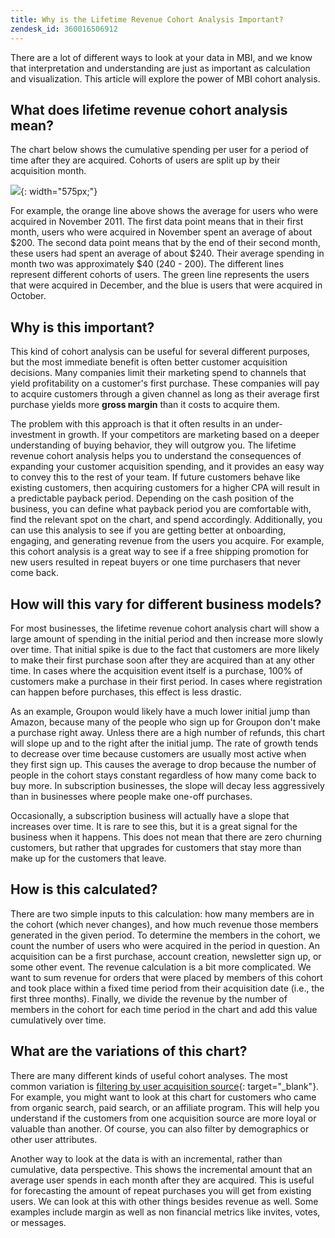 ```yaml
---
title: Why is the Lifetime Revenue Cohort Analysis Important?
zendesk_id: 360016506912
---
```


There are a lot of different ways to look at your data in MBI, and we know that interpretation and understanding are just as important as calculation and visualization. This article will explore the power of MBI cohort analysis.

## What does lifetime revenue cohort analysis mean?

The chart below shows the cumulative spending per user for a period of time after they are acquired. Cohorts of users are split up by their acquisition month.

![](https://lh4.googleusercontent.com/cU6evjjbCpSZ52CVMSDqSObnSx3yQ4ba1z2rmo7t9lCWd3JHu99UMLp06tla8HQ4HdV1Kql2_5Tl_KjKFy8oAErsTUEFzq6bk12uscnep0BRP5FPfYDe){: width="575px;"}

For example, the orange line above shows the average for users who were acquired in November 2011. The first data point means that in their first month, users who were acquired in November spent an average of about $200. The second data point means that by the end of their second month, these users had spent an average of about $240. Their average spending in month two was approximately $40 (240 - 200). The different lines represent different cohorts of users. The green line represents the users that were acquired in December, and the blue is users that were acquired in October.

## Why is this important?

This kind of cohort analysis can be useful for several different purposes, but the most immediate benefit is often better customer acquisition decisions. Many companies limit their marketing spend to channels that yield profitability on a customer's first purchase. These companies will pay to acquire customers through a given channel as long as their average first purchase yields more **gross margin** than it costs to acquire them.

The problem with this approach is that it often results in an under-investment in growth. If your competitors are marketing based on a deeper understanding of buying behavior, they will outgrow you. The lifetime revenue cohort analysis helps you to understand the consequences of expanding your customer acquisition spending, and it provides an easy way to convey this to the rest of your team. If future customers behave like existing customers, then acquiring customers for a higher CPA will result in a predictable payback period. Depending on the cash position of the business, you can define what payback period you are comfortable with, find the relevant spot on the chart, and spend accordingly. Additionally, you can use this analysis to see if you are getting better at onboarding, engaging, and generating revenue from the users you acquire.  For example, this cohort analysis is a great way to see if a free shipping promotion for new users resulted in repeat buyers or one time purchasers
that never come back.

## How will this vary for different business models?

For most businesses, the lifetime revenue cohort analysis chart will show a large amount of spending in the initial period and then increase more slowly over time. That initial spike is due to the fact that customers are more likely to make their first purchase soon after they are acquired than at any other time. In cases where the acquisition event itself is a purchase, 100% of customers make a purchase in their first period. In cases where registration can happen before purchases, this effect is less drastic.

As an example, Groupon would likely have a much lower initial jump than Amazon, because many of the people who sign up for Groupon don't make a purchase right away. Unless there are a high number of refunds, this chart will slope up and to the right after the initial jump. The rate of growth tends to decrease over time because customers are usually most active when they first sign up. This causes the average to drop because the number of people in the cohort stays constant regardless of how many come back to buy more. In subscription businesses, the slope will decay less aggressively than in businesses where people make one-off purchases.

Occasionally, a subscription business will actually have a slope that increases over time. It is rare to see this, but it is a great signal for the business when it happens. This does not mean that there are zero churning customers, but rather that upgrades for customers that stay more than make up for the customers that leave.

## How is this calculated?

There are two simple inputs to this calculation: how many members are in the cohort (which never changes), and how much revenue those members generated in the given period. To determine the members in the cohort, we count the number of users who were acquired in the period in question. An acquisition can be a first purchase, account creation, newsletter sign up, or some other event. The revenue calculation is a bit more complicated.  We want to sum revenue for orders that were placed by members of this cohort and took place within a fixed time period from their acquisition date (i.e., the first three months). Finally, we divide the revenue by the number of members in the cohort for each time period in the chart and add this value cumulatively over time.

## What are the variations of this chart?

There are many different kinds of useful cohort analyses.  The most common variation is [filtering by user acquisition source](../data-analyst/analysis/most-value-source-channel.md){: target="_blank"}. For example, you might want to look at this chart for customers who came from organic search, paid search, or an affiliate program. This will help you understand if the customers from one acquisition source are more loyal or valuable than another. Of course, you can also filter by demographics or other user attributes.

Another way to look at the data is with an incremental, rather than cumulative, data perspective.  This shows the incremental amount that an average user spends in each month after they are acquired.  This is useful for forecasting the amount of repeat purchases you will get from existing users. We can look at this with other things besides revenue as well.  Some examples include margin as well as non financial metrics like invites, votes, or messages.
